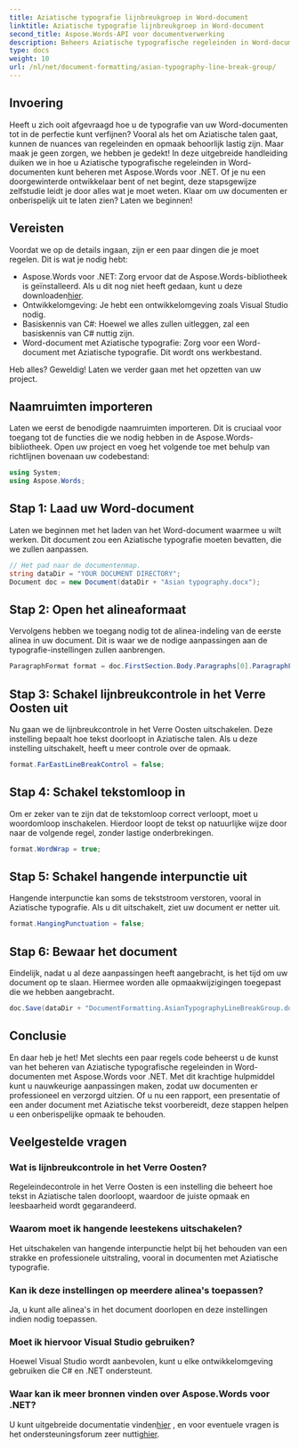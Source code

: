```yaml
---
title: Aziatische typografie lijnbreukgroep in Word-document
linktitle: Aziatische typografie lijnbreukgroep in Word-document
second_title: Aspose.Words-API voor documentverwerking
description: Beheers Aziatische typografische regeleinden in Word-documenten met Aspose.Words voor .NET. Deze handleiding biedt een stapsgewijze zelfstudie voor nauwkeurige opmaak.
type: docs
weight: 10
url: /nl/net/document-formatting/asian-typography-line-break-group/
---
```

## Invoering

Heeft u zich ooit afgevraagd hoe u de typografie van uw Word-documenten tot in de perfectie kunt verfijnen? Vooral als het om Aziatische talen gaat, kunnen de nuances van regeleinden en opmaak behoorlijk lastig zijn. Maar maak je geen zorgen, we hebben je gedekt! In deze uitgebreide handleiding duiken we in hoe u Aziatische typografische regeleinden in Word-documenten kunt beheren met Aspose.Words voor .NET. Of je nu een doorgewinterde ontwikkelaar bent of net begint, deze stapsgewijze zelfstudie leidt je door alles wat je moet weten. Klaar om uw documenten er onberispelijk uit te laten zien? Laten we beginnen!

## Vereisten

Voordat we op de details ingaan, zijn er een paar dingen die je moet regelen. Dit is wat je nodig hebt:

- Aspose.Words voor .NET: Zorg ervoor dat de Aspose.Words-bibliotheek is geïnstalleerd. Als u dit nog niet heeft gedaan, kunt u deze downloaden[hier](https://releases.aspose.com/words/net/).
- Ontwikkelomgeving: Je hebt een ontwikkelomgeving zoals Visual Studio nodig.
- Basiskennis van C#: Hoewel we alles zullen uitleggen, zal een basiskennis van C# nuttig zijn.
- Word-document met Aziatische typografie: Zorg voor een Word-document met Aziatische typografie. Dit wordt ons werkbestand.

Heb alles? Geweldig! Laten we verder gaan met het opzetten van uw project.

## Naamruimten importeren

Laten we eerst de benodigde naamruimten importeren. Dit is cruciaal voor toegang tot de functies die we nodig hebben in de Aspose.Words-bibliotheek. Open uw project en voeg het volgende toe met behulp van richtlijnen bovenaan uw codebestand:

```csharp
using System;
using Aspose.Words;
```

## Stap 1: Laad uw Word-document

Laten we beginnen met het laden van het Word-document waarmee u wilt werken. Dit document zou een Aziatische typografie moeten bevatten, die we zullen aanpassen.

```csharp
// Het pad naar de documentenmap.
string dataDir = "YOUR DOCUMENT DIRECTORY";
Document doc = new Document(dataDir + "Asian typography.docx");
```

## Stap 2: Open het alineaformaat

Vervolgens hebben we toegang nodig tot de alinea-indeling van de eerste alinea in uw document. Dit is waar we de nodige aanpassingen aan de typografie-instellingen zullen aanbrengen.

```csharp
ParagraphFormat format = doc.FirstSection.Body.Paragraphs[0].ParagraphFormat;
```

## Stap 3: Schakel lijnbreukcontrole in het Verre Oosten uit

Nu gaan we de lijnbreukcontrole in het Verre Oosten uitschakelen. Deze instelling bepaalt hoe tekst doorloopt in Aziatische talen. Als u deze instelling uitschakelt, heeft u meer controle over de opmaak.

```csharp
format.FarEastLineBreakControl = false;
```

## Stap 4: Schakel tekstomloop in

Om er zeker van te zijn dat de tekstomloop correct verloopt, moet u woordomloop inschakelen. Hierdoor loopt de tekst op natuurlijke wijze door naar de volgende regel, zonder lastige onderbrekingen.

```csharp
format.WordWrap = true;
```

## Stap 5: Schakel hangende interpunctie uit

Hangende interpunctie kan soms de tekststroom verstoren, vooral in Aziatische typografie. Als u dit uitschakelt, ziet uw document er netter uit.

```csharp
format.HangingPunctuation = false;
```

## Stap 6: Bewaar het document

Eindelijk, nadat u al deze aanpassingen heeft aangebracht, is het tijd om uw document op te slaan. Hiermee worden alle opmaakwijzigingen toegepast die we hebben aangebracht.

```csharp
doc.Save(dataDir + "DocumentFormatting.AsianTypographyLineBreakGroup.docx");
```

## Conclusie

En daar heb je het! Met slechts een paar regels code beheerst u de kunst van het beheren van Aziatische typografische regeleinden in Word-documenten met Aspose.Words voor .NET. Met dit krachtige hulpmiddel kunt u nauwkeurige aanpassingen maken, zodat uw documenten er professioneel en verzorgd uitzien. Of u nu een rapport, een presentatie of een ander document met Aziatische tekst voorbereidt, deze stappen helpen u een onberispelijke opmaak te behouden. 

## Veelgestelde vragen

### Wat is lijnbreukcontrole in het Verre Oosten?
Regeleindecontrole in het Verre Oosten is een instelling die beheert hoe tekst in Aziatische talen doorloopt, waardoor de juiste opmaak en leesbaarheid wordt gegarandeerd.

### Waarom moet ik hangende leestekens uitschakelen?
Het uitschakelen van hangende interpunctie helpt bij het behouden van een strakke en professionele uitstraling, vooral in documenten met Aziatische typografie.

### Kan ik deze instellingen op meerdere alinea's toepassen?
Ja, u kunt alle alinea's in het document doorlopen en deze instellingen indien nodig toepassen.

### Moet ik hiervoor Visual Studio gebruiken?
Hoewel Visual Studio wordt aanbevolen, kunt u elke ontwikkelomgeving gebruiken die C# en .NET ondersteunt.

### Waar kan ik meer bronnen vinden over Aspose.Words voor .NET?
 U kunt uitgebreide documentatie vinden[hier](https://reference.aspose.com/words/net/) , en voor eventuele vragen is het ondersteuningsforum zeer nuttig[hier](https://forum.aspose.com/c/words/8).
